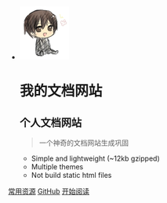 * ![logo](logo/icon.png)
  # 我的文档网站
  ## 个人文档网站
  > 一个神奇的文档网站生成巩固

  * Simple and lightweight (~12kb gzipped)
  * Multiple themes
  * Not build static html files

[常用资源](https://shimo.im/docs/MuiACIg1HlYfVxrj/)
[GitHub](<https://littlewhite95.github.io/myDoc/>)
[开始阅读](#Headline)
